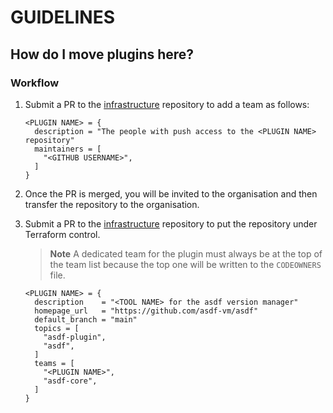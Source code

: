 # GUIDELINES

## How do I move plugins here?

### Workflow

1. Submit a PR to the [infrastructure](https://github.com/asdf-community/infrastructure/blob/main/terraform/github/teams.tf) repository to add a team as follows:

   ```hcl
   <PLUGIN NAME> = {
     description = "The people with push access to the <PLUGIN NAME> repository"
     maintainers = [
       "<GITHUB USERNAME>",
     ]
   }
   ```

2. Once the PR is merged, you will be invited to the organisation and then transfer the repository to the organisation.

3. Submit a PR to the [infrastructure](https://github.com/asdf-community/infrastructure/blob/main/terraform/github/repositories.tf) repository to put the repository under Terraform control.

   > **Note** A dedicated team for the plugin must always be at the top of the team list because the top one will be written to the `CODEOWNERS` file.

   ```hcl
   <PLUGIN NAME> = {
     description    = "<TOOL NAME> for the asdf version manager"
     homepage_url   = "https://github.com/asdf-vm/asdf"
     default_branch = "main"
     topics = [
       "asdf-plugin",
       "asdf",
     ]
     teams = [
       "<PLUGIN NAME>",
       "asdf-core",
     ]
   }
   ```
